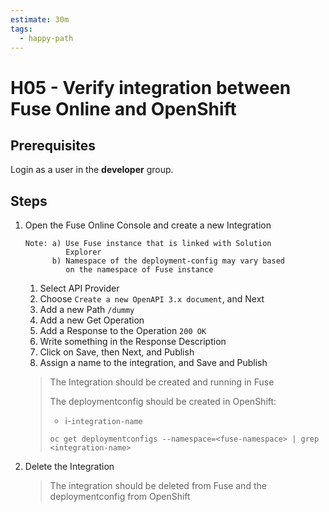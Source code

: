 ```yaml
---
estimate: 30m
tags:
  - happy-path
---
```


# H05 - Verify integration between Fuse Online and OpenShift

## Prerequisites

Login as a user in the **developer** group.

## Steps

1. Open the Fuse Online Console and create a new Integration

   ```
   Note: a) Use Fuse instance that is linked with Solution
            Explorer
         b) Namespace of the deployment-config may vary based
            on the namespace of Fuse instance
   ```

   1. Select API Provider
   2. Choose `Create a new OpenAPI 3.x document`, and Next
   3. Add a new Path `/dummy`
   4. Add a new Get Operation
   5. Add a Response to the Operation `200 OK`
   6. Write something in the Response Description
   7. Click on Save, then Next, and Publish
   8. Assign a name to the integration, and Save and Publish

   > The Integration should be created and running in Fuse
   >
   > The deploymentconfig should be created in OpenShift:
   >
   > - i-`integration-name`
   >
   > ```
   > oc get deploymentconfigs --namespace=<fuse-namespace> | grep <integration-name>
   > ```

2. Delete the Integration
   > The integration should be deleted from Fuse and the deploymentconfig from OpenShift
